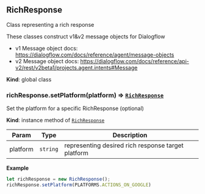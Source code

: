 <a name="RichResponse"></a>

## RichResponse
Class representing a rich response

These classes construct v1&v2 message objects for Dialogflow

* v1 Message object docs:
https://dialogflow.com/docs/reference/agent/message-objects
* v2 Message object docs:
https://dialogflow.com/docs/reference/api-v2/rest/v2beta1/projects.agent.intents#Message

**Kind**: global class  
<a name="RichResponse+setPlatform"></a>

### richResponse.setPlatform(platform) ⇒ [<code>RichResponse</code>](#RichResponse)
Set the platform for a specific RichResponse (optional)

**Kind**: instance method of [<code>RichResponse</code>](#RichResponse)  

| Param | Type | Description |
| --- | --- | --- |
| platform | <code>string</code> | representing desired rich response target platform |

**Example**  
```js
let richResponse = new RichResponse();
richResponse.setPlatform(PLATFORMS.ACTIONS_ON_GOOGLE)
```
